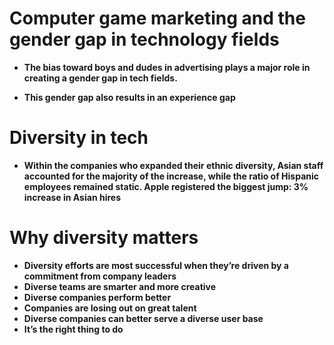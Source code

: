 # Computer game marketing and the gender gap in technology fields

- **The bias toward boys and dudes in advertising plays a major role in creating a gender gap in tech fields.**

- **This gender gap also results in an experience gap**

# Diversity in tech

- **Within the companies who expanded their ethnic diversity, Asian staff accounted for the majority of the increase, while the ratio of Hispanic employees remained static. Apple registered the biggest jump: 3% increase in Asian hires**

# Why diversity matters

- **Diversity efforts are most successful when they’re driven by a commitment from company leaders**
- **Diverse teams are smarter and more creative**
- **Diverse companies perform better**
- **Companies are losing out on great talent**
- **Diverse companies can better serve a diverse user base**
- **It’s the right thing to do**
